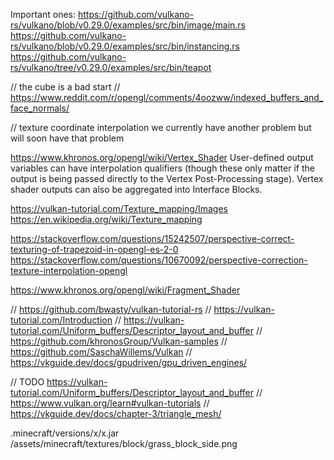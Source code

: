 Important ones:
https://github.com/vulkano-rs/vulkano/blob/v0.29.0/examples/src/bin/image/main.rs
https://github.com/vulkano-rs/vulkano/blob/v0.29.0/examples/src/bin/instancing.rs
https://github.com/vulkano-rs/vulkano/tree/v0.29.0/examples/src/bin/teapot

// the cube is a bad start
// https://www.reddit.com/r/opengl/comments/4oozww/indexed_buffers_and_face_normals/

// texture coordinate interpolation
we currently have another problem but will soon have that problem

https://www.khronos.org/opengl/wiki/Vertex_Shader
User-defined output variables can have interpolation qualifiers (though these only matter if the output is being passed directly to the Vertex Post-Processing stage). Vertex shader outputs can also be aggregated into Interface Blocks.

https://vulkan-tutorial.com/Texture_mapping/Images
https://en.wikipedia.org/wiki/Texture_mapping

https://stackoverflow.com/questions/15242507/perspective-correct-texturing-of-trapezoid-in-opengl-es-2-0
https://stackoverflow.com/questions/10670092/perspective-correction-texture-interpolation-opengl

https://www.khronos.org/opengl/wiki/Fragment_Shader

// https://github.com/bwasty/vulkan-tutorial-rs
// https://vulkan-tutorial.com/Introduction
// https://vulkan-tutorial.com/Uniform_buffers/Descriptor_layout_and_buffer
// https://github.com/khronosGroup/Vulkan-samples
// https://github.com/SaschaWillems/Vulkan
// https://vkguide.dev/docs/gpudriven/gpu_driven_engines/

// TODO https://vulkan-tutorial.com/Uniform_buffers/Descriptor_layout_and_buffer
// https://www.vulkan.org/learn#vulkan-tutorials
// https://vkguide.dev/docs/chapter-3/triangle_mesh/

.minecraft/versions/x/x.jar
/assets/minecraft/textures/block/grass_block_side.png